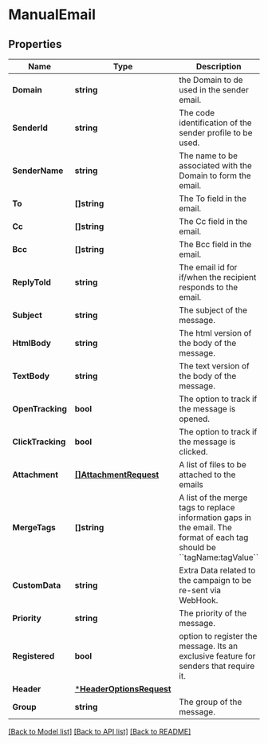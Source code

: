 # ManualEmail

## Properties
Name | Type | Description | Notes
------------ | ------------- | ------------- | -------------
**Domain** | **string** | the Domain to de used in the sender email. | [optional] [default to null]
**SenderId** | **string** | The code identification of the sender profile to be used. | [default to null]
**SenderName** | **string** | The name to be associated with the Domain to form the email. | [optional] [default to null]
**To** | **[]string** | The To field in the email. | [default to null]
**Cc** | **[]string** | The Cc field in the email. | [optional] [default to null]
**Bcc** | **[]string** | The Bcc field in the email. | [optional] [default to null]
**ReplyToId** | **string** | The email id for if/when the recipient responds to the email. | [optional] [default to null]
**Subject** | **string** | The subject of the message. | [default to null]
**HtmlBody** | **string** | The html version of the body of the message. | [optional] [default to null]
**TextBody** | **string** | The text version of the body of the message. | [optional] [default to null]
**OpenTracking** | **bool** | The option to track if the message is opened. | [optional] [default to false]
**ClickTracking** | **bool** | The option to track if the message is clicked. | [optional] [default to false]
**Attachment** | [**[]AttachmentRequest**](AttachmentRequest.md) | A list of files to be attached to the emails | [optional] [default to null]
**MergeTags** | **[]string** | A list of the merge tags to replace information gaps in the email. The format of each tag should be &#x60;&#x60;tagName:tagValue&#x60;&#x60; | [optional] [default to null]
**CustomData** | **string** | Extra Data related to the campaign to be re-sent via WebHook. | [optional] [default to null]
**Priority** | **string** | The priority of the message. | [optional] [default to PRIORITY.NON_URGENT]
**Registered** | **bool** | option to register the message. Its an exclusive feature for senders that require it. | [optional] [default to false]
**Header** | [***HeaderOptionsRequest**](HeaderOptionsRequest.md) |  | [optional] [default to null]
**Group** | **string** | The group of the message. | [optional] [default to default]

[[Back to Model list]](../README.md#documentation-for-models) [[Back to API list]](../README.md#documentation-for-api-endpoints) [[Back to README]](../README.md)

